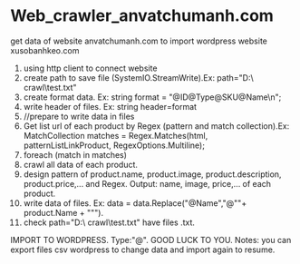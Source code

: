 # Web_crawler_anvatchumanh.com
get data of website anvatchumanh.com to import wordpress website xusobanhkeo.com

1. using http client to connect website
2. create path to save file (SystemIO.StreamWrite).Ex: path="D:\\ crawl\test.txt"
3. create format data. Ex: string format = "@ID@Type@SKU@Name\n";
4. write header of files. Ex: string header=format
5. //prepare to write data in files
6. Get list url of each product by Regex (pattern and match collection).Ex: MatchCollection matches = Regex.Matches(html, patternListLinkProduct, RegexOptions.Multiline);
7. foreach (match in matches)
8. crawl all data of each product.
9. design pattern of product.name, product.image, product.description, product.price,... and Regex. Output: name, image, price,... of each product.
10. write data of files. Ex:  data = data.Replace("@Name","@\""+ product.Name + "\"").
11. check  path="D:\\ crawl\test.txt" have files .txt.

IMPORT TO WORDPRESS. Type:"@".
GOOD LUCK TO YOU.
Notes: you can export files csv wordpress to change data and import again to resume.
